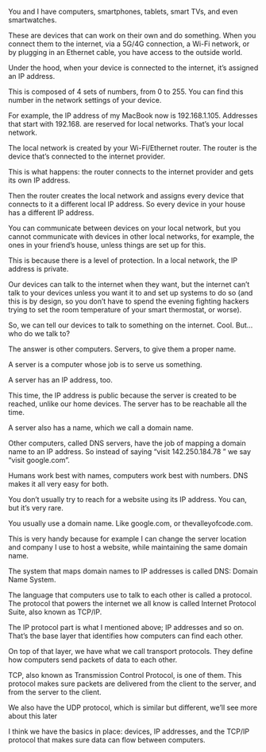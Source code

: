You and I have computers, smartphones, tablets, smart TVs, and even smartwatches.

These are devices that can work on their own and do something. When you connect them to the internet, via a 5G/4G connection, a Wi-Fi network, or by plugging in an Ethernet cable, you have access to the outside world.

Under the hood, when your device is connected to the internet, it’s assigned an IP address.

This is composed of 4 sets of numbers, from 0 to 255. You can find this number in the network settings of your device.

For example, the IP address of my MacBook now is 192.168.1.105. Addresses that start with 192.168. are reserved for local networks. That’s your local network.

The local network is created by your Wi-Fi/Ethernet router. The router is the device that’s connected to the internet provider.

This is what happens: the router connects to the internet provider and gets its own IP address.

Then the router creates the local network and assigns every device that connects to it a different local IP address. So every device in your house has a different IP address.

You can communicate between devices on your local network, but you cannot communicate with devices in other local networks, for example, the ones in your friend’s house, unless things are set up for this.

This is because there is a level of protection. In a local network, the IP address is private.

Our devices can talk to the internet when they want, but the internet can’t talk to your devices unless you want it to and set up systems to do so (and this is by design, so you don’t have to spend the evening fighting hackers trying to set the room temperature of your smart thermostat, or worse).

So, we can tell our devices to talk to something on the internet. Cool. But… who do we talk to?

The answer is other computers. Servers, to give them a proper name.

A server is a computer whose job is to serve us something.

A server has an IP address, too.

This time, the IP address is public because the server is created to be reached, unlike our home devices. The server has to be reachable all the time.

A server also has a name, which we call a domain name.

Other computers, called DNS servers, have the job of mapping a domain name to an IP address. So instead of saying “visit 142.250.184.78 ” we say “visit google.com”.

Humans work best with names, computers work best with numbers. DNS makes it all very easy for both.

You don’t usually try to reach for a website using its IP address. You can, but it’s very rare.

You usually use a domain name. Like google.com, or thevalleyofcode.com.

This is very handy because for example I can change the server location and company I use to host a website, while maintaining the same domain name.

The system that maps domain names to IP addresses is called DNS: Domain Name System.

The language that computers use to talk to each other is called a protocol. The protocol that powers the internet we all know is called Internet Protocol Suite, also known as TCP/IP.

The IP protocol part is what I mentioned above; IP addresses and so on. That’s the base layer that identifies how computers can find each other.

On top of that layer, we have what we call transport protocols. They define how computers send packets of data to each other.

TCP, also known as Transmission Control Protocol, is one of them. This protocol makes sure packets are delivered from the client to the server, and from the server to the client.

We also have the UDP protocol, which is similar but different, we’ll see more about this later

I think we have the basics in place: devices, IP addresses, and the TCP/IP protocol that makes sure data can flow between computers.